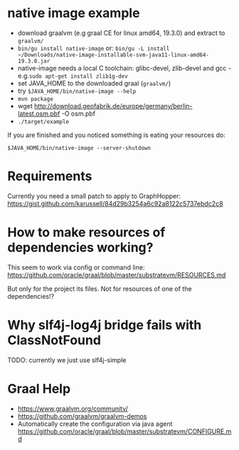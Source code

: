 # native image example

 * download graalvm (e.g graal CE for linux amd64, 19.3.0) and extract to `graalvm/`
 * `bin/gu install native-image` or: `bin/gu -L install ~/Downloads/native-image-installable-svm-java11-linux-amd64-19.3.0.jar`
 * native-image needs a local C toolchain: glibc-devel, zlib-devel and gcc - e.g.`sudo apt-get install zlib1g-dev`
 * set JAVA_HOME to the downloaded graal (`graalvm/`)
 * try `$JAVA_HOME/bin/native-image --help`
 * `mvn package`
 * wget http://download.geofabrik.de/europe/germany/berlin-latest.osm.pbf -O osm.pbf
 * `./target/example`

If you are finished and you noticed something is eating your resources do:

`$JAVA_HOME/bin/native-image --server-shutdown`

# Requirements

Currently you need a small patch to apply to GraphHopper: https://gist.github.com/karussell/84d29b3254a6c92a8122c5737ebdc2c8

# How to make resources of dependencies working?

This seem to work via config or command line: https://github.com/oracle/graal/blob/master/substratevm/RESOURCES.md

But only for the project its files. Not for resources of one of the dependencies!?

# Why slf4j-log4j bridge fails with ClassNotFound

TODO: currently we just use slf4j-simple

# Graal Help
 
 * https://www.graalvm.org/community/
 * https://github.com/graalvm/graalvm-demos
 * Automatically create the configuration via java agent https://github.com/oracle/graal/blob/master/substratevm/CONFIGURE.md